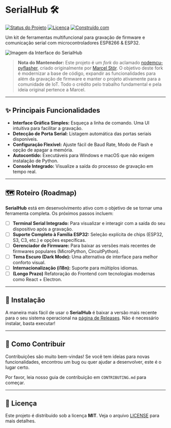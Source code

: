 # SerialHub 🛠️

[![Status do Projeto](https://img.shields.io/badge/status-desenvolvimento%20ativo-green.svg)](https://github.com/WigoWigo10/SerialHub/issues)
[![Licença](https://img.shields.io/badge/license-MIT-blue.svg)](/LICENSE)
[![Construído com](https://img.shields.io/badge/construído%20com-Python%20&%20wxPython-orange.svg)](#)

Um kit de ferramentas multifuncional para gravação de firmware e comunicação serial com microcontroladores ESP8266 & ESP32.

![Imagem da Interface do SerialHub](images/gui.png)

> **Nota do Mantenedor:**
> Este projeto é um *fork* do aclamado [nodemcu-pyflasher](https://github.com/marcelstoer/nodemcu-pyflasher), criado originalmente por [Marcel Stör](https://github.com/marcelstoer). O objetivo deste fork é modernizar a base de código, expandir as funcionalidades para além da gravação de firmware e manter o projeto ativamente para a comunidade de IoT. Todo o crédito pelo trabalho fundamental e pela ideia original pertence a Marcel.

---

## ✨ Principais Funcionalidades

* **Interface Gráfica Simples:** Esqueça a linha de comando. Uma UI intuitiva para facilitar a gravação.
* **Detecção de Porta Serial:** Listagem automática das portas seriais disponíveis.
* **Configuração Flexível:** Ajuste fácil de Baud Rate, Modo de Flash e opção de apagar a memória.
* **Autocontido:** Executáveis para Windows e macOS que não exigem instalação de Python.
* **Console Integrado:** Visualize a saída do processo de gravação em tempo real.

---

## 🗺️ Roteiro (Roadmap)

**SerialHub** está em desenvolvimento ativo com o objetivo de se tornar uma ferramenta completa. Os próximos passos incluem:

-   [ ] **Terminal Serial Integrado:** Para visualizar e interagir com a saída do seu dispositivo após a gravação.
-   [ ] **Suporte Completo à Família ESP32:** Seleção explícita de chips (ESP32, S3, C3, etc.) e opções específicas.
-   [ ] **Gerenciador de Firmware:** Para baixar as versões mais recentes de firmwares populares (MicroPython, CircuitPython).
-   [ ] **Tema Escuro (Dark Mode):** Uma alternativa de interface para melhor conforto visual.
-   [ ] **Internacionalização (i18n):** Suporte para múltiplos idiomas.
-   [ ] **(Longo Prazo)** Refatoração do Frontend com tecnologias modernas como React + Electron.

---

## 🚀 Instalação

A maneira mais fácil de usar o **SerialHub** é baixar a versão mais recente para o seu sistema operacional na [página de Releases](https://github.com/SEU-USUARIO/SerialHub/releases). Não é necessário instalar, basta executar!

---

## 🤝 Como Contribuir

Contribuições são muito bem-vindas! Se você tem ideias para novas funcionalidades, encontrou um bug ou quer ajudar a desenvolver, este é o lugar certo.

Por favor, leia nosso guia de contribuição em `CONTRIBUTING.md` para começar.

---

## 📜 Licença

Este projeto é distribuído sob a licença **MIT**. Veja o arquivo [LICENSE](/LICENSE) para mais detalhes.